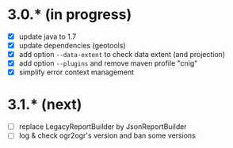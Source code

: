 # 3.0.* (in progress)

* [x] update java to 1.7
* [x] update dependencies (geotools)
* [x] add option ```--data-extent``` to check data extent (and projection)
* [x] add option ```--plugins``` and remove maven profile "cnig"
* [x] simplify error context management

# 3.1.* (next)

* [ ] replace LegacyReportBuilder by JsonReportBuilder
* [ ] log & check ogr2ogr's version and ban some versions

